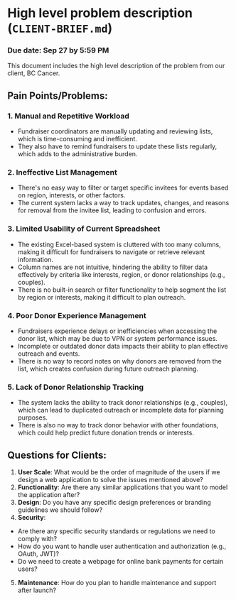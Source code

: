 # High level problem description (`CLIENT-BRIEF.md`)

### Due date: Sep 27 by 5:59 PM

This document includes the high level description of the problem from our client, BC Cancer.


## Pain Points/Problems:

### 1. Manual and Repetitive Workload
- Fundraiser coordinators are manually updating and reviewing lists, which is time-consuming and inefficient.
- They also have to remind fundraisers to update these lists regularly, which adds to the administrative burden.

### 2. Ineffective List Management
- There's no easy way to filter or target specific invitees for events based on region, interests, or other factors.
- The current system lacks a way to track updates, changes, and reasons for removal from the invitee list, leading to confusion and errors.

### 3. Limited Usability of Current Spreadsheet
- The existing Excel-based system is cluttered with too many columns, making it difficult for fundraisers to navigate or retrieve relevant information.
- Column names are not intuitive, hindering the ability to filter data effectively by criteria like interests, region, or donor relationships (e.g., couples).
- There is no built-in search or filter functionality to help segment the list by region or interests, making it difficult to plan outreach.

### 4. Poor Donor Experience Management
- Fundraisers experience delays or inefficiencies when accessing the donor list, which may be due to VPN or system performance issues.
- Incomplete or outdated donor data impacts their ability to plan effective outreach and events.
- There is no way to record notes on why donors are removed from the list, which creates confusion during future outreach planning.

### 5. Lack of Donor Relationship Tracking
- The system lacks the ability to track donor relationships (e.g., couples), which can lead to duplicated outreach or incomplete data for planning purposes.
- There is also no way to track donor behavior with other foundations, which could help predict future donation trends or interests.

## Questions for Clients:
1. **User Scale**: What would be the order of magnitude of the users if we design a web application to solve the issues mentioned above?
2. **Functionality**: Are there any similar applications that you want to model the application after?
3. **Design**: Do you have any specific design preferences or branding guidelines we should follow?
4. **Security**:
- Are there any specific security standards or regulations we need to comply with?
- How do you want to handle user authentication and authorization (e.g., OAuth, JWT)?
- Do we need to create a webpage for online bank payments for certain users?
5. **Maintenance**: How do you plan to handle maintenance and support after launch?
